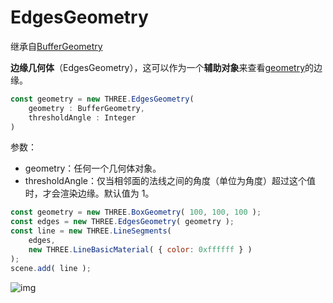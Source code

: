 # EdgesGeometry

继承自[BufferGeometry](../核心/02.BufferGeometry)

**边缘几何体**（EdgesGeometry），这可以作为一个**辅助对象**来查看[geometry](https://threejs.org/docs/index.html#api/zh/core/BufferGeometry)的边缘。

```js
const geometry = new THREE.EdgesGeometry(
    geometry : BufferGeometry,
    thresholdAngle : Integer
)
```

参数：

-   geometry：任何一个几何体对象。
-   thresholdAngle：仅当相邻面的法线之间的角度（单位为角度）超过这个值时，才会渲染边缘。默认值为 1。

```js
const geometry = new THREE.BoxGeometry( 100, 100, 100 );
const edges = new THREE.EdgesGeometry( geometry );
const line = new THREE.LineSegments( 
    edges, 
    new THREE.LineBasicMaterial( { color: 0xffffff } ) 
);
scene.add( line );
```

![img](https://gitee.com/xarzhi/picture/raw/master/img/1668246004682-094f106e-a538-427d-9915-6c0eb45431c5.gif)